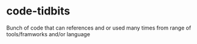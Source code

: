 # code-tidbits
Bunch of code that can references and or used many times from range of tools/framworks and/or language
